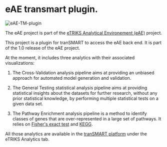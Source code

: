 # eAE transmart plugin.

![eAE-TM-plugin](https://i.imgur.com/1bM1Mlu.png)

The eAE project is part of the [eTRIKS Analytical Environement (eAE)](http://eae.doc.ic.ac.uk/) project.

This project is a plugin for tranSMART to access the eAE back end. It is part of the 1.0 release of the eAE project.

At the moment, it includes three analytics with their associated visualizations:

1. The Cross-Validation analysis pipeline aims at providing an unbiased approach for automated model generation and validation.

2. The General Testing statistical analysis pipeline aims at providing statistical insights about the datasets for further research, without any prior statistical knowledge, by performing multiple statistical tests on a given data set.

3. The Pathway Enrichment analysis pipeline is a method to identify classes of genes  that are over-represented in a large set of pathways. It relies on [Fisher's exact test](https://en.wikipedia.org/wiki/Fisher%27s_exact_test) and [KEGG](http://www.genome.jp/kegg/).

All those analytics are available in the [tranSMART platform](https://github.com/transmart/transmartApp) under the eTRIKS Analytics tab.
